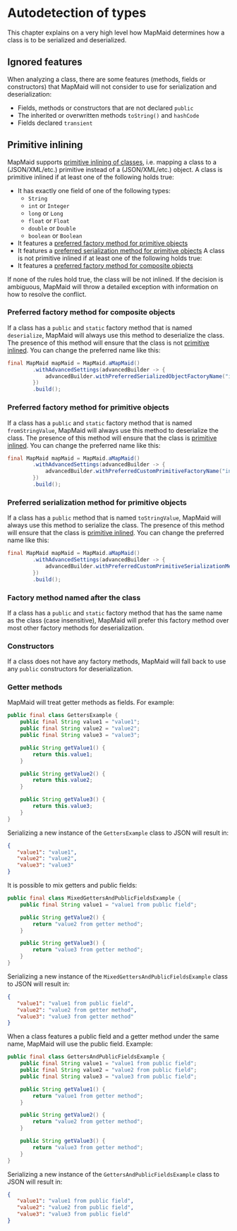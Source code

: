 # Autodetection of types
This chapter explains on a very high level how MapMaid determines
how a class is to be serialized and deserialized. 

## Ignored features
When analyzing a class, there are some features (methods, fields or constructors) that
MapMaid will not consider to use for serialization and deserialization:
- Fields, methods or constructors that are not declared `public`
- The inherited or overwritten methods `toString()` and `hashCode`
- Fields declared `transient`

## Primitive inlining
MapMaid supports [primitive inlining of classes](06_PrimitiveInlining.md), i.e. mapping a class to a (JSON/XML/etc.) primitive
instead of a (JSON/XML/etc.) object.
A class is primitive inlined if at least one of the following holds true:
- It has exactly one field of one of the following types:
    - `String`
    - `int` or `Integer`
    - `long` or `Long`
    - `float` or `Float`
    - `double` or `Double`
    - `boolean` or `Boolean`
- It features a [preferred factory method for primitive objects]()
- It features a [preferred serialization method for primitive objects]()
A class is not primitive inlined if at least one of the following holds true:
- It features a [preferred factory method for composite objects]()

If none of the rules hold true, the class will be not inlined.
If the decision is ambiguous, MapMaid will throw a detailed exception with information on how to resolve the conflict.

### Preferred factory method for composite objects
If a class has a `public` and `static` factory method that is named `deserialize`, MapMaid will always
use this method to deserialize the class.
The presence of this method will ensure that the class is not [primitive inlined](06_PrimitiveInlining.md).
You can change the preferred name like this:

<!---[CodeSnippet](preferredSerializedObjectFactoryName)-->
```java
final MapMaid mapMaid = MapMaid.aMapMaid()
        .withAdvancedSettings(advancedBuilder -> {
            advancedBuilder.withPreferredSerializedObjectFactoryName("instantiate");
        })
        .build();
```


### Preferred factory method for primitive objects
If a class has a `public` and `static` factory method that is named `fromStringValue`, MapMaid
will always use this method to deserialize the class. The presence of this method will ensure
that the class is [primitive inlined](06_PrimitiveInlining.md).
You can change the preferred name like this:

<!---[CodeSnippet](preferredCustomPrimitiveFactoryName)-->
```java
final MapMaid mapMaid = MapMaid.aMapMaid()
        .withAdvancedSettings(advancedBuilder -> {
            advancedBuilder.withPreferredCustomPrimitiveFactoryName("instantiate");
        })
        .build();
```


### Preferred serialization method for primitive objects
If a class has a `public` method that is named `toStringValue`, MapMaid
will always use this method to serialize the class.
The presence of this method will ensure
that the class is [primitive inlined](06_PrimitiveInlining.md).
You can change the preferred name like this:

<!---[CodeSnippet](preferredCustomPrimitiveSerializationMethodName)-->
```java
final MapMaid mapMaid = MapMaid.aMapMaid()
        .withAdvancedSettings(advancedBuilder -> {
            advancedBuilder.withPreferredCustomPrimitiveSerializationMethodName("serializeToString");
        })
        .build();
```


### Factory method named after the class
If a class has a `public` and `static` factory method that has the same name as the class (case insensitive),
MapMaid will prefer this factory method over most other factory methods for deserialization.

### Constructors
If a class does not have any factory methods, MapMaid will fall back to use any `public` constructors for deserialization. 


### Getter methods
MapMaid will treat getter methods as fields. For example:
<!---[CodeSnippet](gettersExample)-->
```java
public final class GettersExample {
    public final String value1 = "value1";
    public final String value2 = "value2";
    public final String value3 = "value3";

    public String getValue1() {
        return this.value1;
    }

    public String getValue2() {
        return this.value2;
    }

    public String getValue3() {
        return this.value3;
    }
}
```
Serializing a new instance of the `GettersExample` class to JSON will result in:
```json
{
   "value1": "value1",
   "value2": "value2",
   "value3": "value3"
}
```

It is possible to mix getters and public fields:

<!---[CodeSnippet](mixedGettersAndPublicFieldsExample)-->
```java
public final class MixedGettersAndPublicFieldsExample {
    public final String value1 = "value1 from public field";

    public String getValue2() {
        return "value2 from getter method";
    }

    public String getValue3() {
        return "value3 from getter method";
    }
}
```
Serializing a new instance of the `MixedGettersAndPublicFieldsExample` class to JSON will result in:
```json
{
   "value1": "value1 from public field",
   "value2": "value2 from getter method",
   "value3": "value3 from getter method"
}
```

When a class features a public field and a getter method under the same name,
MapMaid will use the public field. Example:

<!---[CodeSnippet](gettersAndPublicFieldsExample)-->
```java
public final class GettersAndPublicFieldsExample {
    public final String value1 = "value1 from public field";
    public final String value2 = "value2 from public field";
    public final String value3 = "value3 from public field";

    public String getValue1() {
        return "value1 from getter method";
    }

    public String getValue2() {
        return "value2 from getter method";
    }

    public String getValue3() {
        return "value3 from getter method";
    }
}
```
Serializing a new instance of the `GettersAndPublicFieldsExample` class to JSON will result in:
```json
{
   "value1": "value1 from public field",
   "value2": "value2 from public field",
   "value3": "value3 from public field"
}
```

